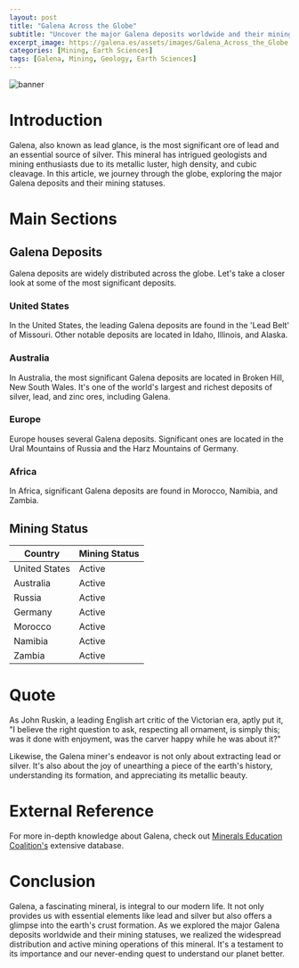 ```yaml
---
layout: post
title: "Galena Across the Globe"
subtitle: "Uncover the major Galena deposits worldwide and their mining statuses"
excerpt_image: https://galena.es/assets/images/Galena_Across_the_Globe.png
categories: [Mining, Earth Sciences]
tags: [Galena, Mining, Geology, Earth Sciences]
---
```


![banner](https://galena.es/assets/images/Galena_Across_the_Globe.png)

# Introduction

Galena, also known as lead glance, is the most significant ore of lead and an essential source of silver. This mineral has intrigued geologists and mining enthusiasts due to its metallic luster, high density, and cubic cleavage. In this article, we journey through the globe, exploring the major Galena deposits and their mining statuses.

# Main Sections

## Galena Deposits

Galena deposits are widely distributed across the globe. Let's take a closer look at some of the most significant deposits.

### United States

In the United States, the leading Galena deposits are found in the 'Lead Belt' of Missouri. Other notable deposits are located in Idaho, Illinois, and Alaska.

### Australia

In Australia, the most significant Galena deposits are located in Broken Hill, New South Wales. It's one of the world's largest and richest deposits of silver, lead, and zinc ores, including Galena.

### Europe

Europe houses several Galena deposits. Significant ones are located in the Ural Mountains of Russia and the Harz Mountains of Germany.

### Africa

In Africa, significant Galena deposits are found in Morocco, Namibia, and Zambia.

## Mining Status

| Country       | Mining Status |
| ------------- | ------------- |
| United States | Active        |
| Australia     | Active        |
| Russia        | Active        |
| Germany       | Active        |
| Morocco       | Active        |
| Namibia       | Active        |
| Zambia        | Active        |

# Quote

As John Ruskin, a leading English art critic of the Victorian era, aptly put it, "I believe the right question to ask, respecting all ornament, is simply this; was it done with enjoyment, was the carver happy while he was about it?"

Likewise, the Galena miner's endeavor is not only about extracting lead or silver. It's also about the joy of unearthing a piece of the earth's history, understanding its formation, and appreciating its metallic beauty.

# External Reference

For more in-depth knowledge about Galena, check out [Minerals Education Coalition's](https://mineralseducationcoalition.org/minerals-database/galena/) extensive database.

# Conclusion

Galena, a fascinating mineral, is integral to our modern life. It not only provides us with essential elements like lead and silver but also offers a glimpse into the earth's crust formation. As we explored the major Galena deposits worldwide and their mining statuses, we realized the widespread distribution and active mining operations of this mineral. It's a testament to its importance and our never-ending quest to understand our planet better.